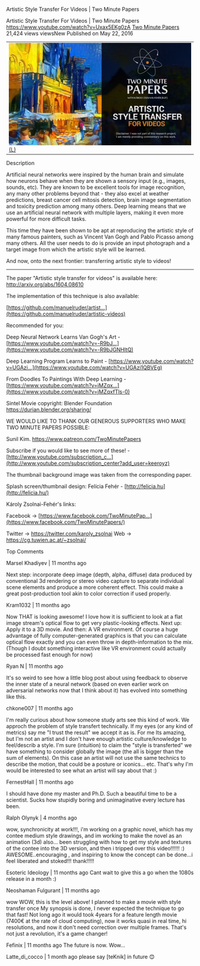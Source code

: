 Artistic Style Transfer For Videos | Two Minute Papers

Artistic Style Transfer For Videos | Two Minute Papers
https://www.youtube.com/watch?v=Uxax5EKg0zA
[Two Minute Papers](https://www.youtube.com/channel/UCbfYPyITQ-7l4upoX8nvctg)
21,424 views viewsNew
Published on May 22, 2016

|     |
| --- |
| ![maxresdefault.jpg](../_resources/7425a0bba9295d1855a0d2d274393956.jpg)[(L)](https://www.youtube.com/watch?v=Uxax5EKg0zA) |

Description

Artificial neural networks were inspired by the human brain and simulate how neurons behave when they are shown a sensory input (e.g., images, sounds, etc). They are known to be excellent tools for image recognition, any many other problems beyond that - they also excel at weather predictions, breast cancer cell mitosis detection, brain image segmentation and toxicity prediction among many others. Deep learning means that we use an artificial neural network with multiple layers, making it even more powerful for more difficult tasks.

This time they have been shown to be apt at reproducing the artistic style of many famous painters, such as Vincent Van Gogh and Pablo Picasso among many others. All the user needs to do is provide an input photograph and a target image from which the artistic style will be learned.

And now, onto the next frontier: transferring artistic style to videos!

_________

The paper "Artistic style transfer for videos" is available here:
http://arxiv.org/abs/1604.08610

The implementation of this technique is also available:

[https://github.com/manuelruder/artist...](https://github.com/manuelruder/artistic-videos)

Recommended for you:

Deep Neural Network Learns Van Gogh's Art - [https://www.youtube.com/watch?v=-R9bJ...](https://www.youtube.com/watch?v=-R9bJGNHltQ)

Deep Learning Program Learns to Paint - [https://www.youtube.com/watch?v=UGAzi...](https://www.youtube.com/watch?v=UGAzi1QBVEg)

From Doodles To Paintings With Deep Learning - [https://www.youtube.com/watch?v=jMZqx...](https://www.youtube.com/watch?v=jMZqxfTls-0)

Sintel Movie copyright: Blender Foundation
https://durian.blender.org/sharing/

WE WOULD LIKE TO THANK OUR GENEROUS SUPPORTERS WHO MAKE TWO MINUTE PAPERS POSSIBLE:

Sunil Kim.
https://www.patreon.com/TwoMinutePapers

Subscribe if you would like to see more of these! - [http://www.youtube.com/subscription_c...](http://www.youtube.com/subscription_center?add_user=keeroyz)

The thumbnail background image was taken from the corresponding paper.

Splash screen/thumbnail design: Felícia Fehér - [http://felicia.hu](http://felicia.hu/)

Károly Zsolnai-Fehér's links:

Facebook → [https://www.facebook.com/TwoMinutePap...](https://www.facebook.com/TwoMinutePapers/)

Twitter → https://twitter.com/karoly_zsolnai
Web → https://cg.tuwien.ac.at/~zsolnai/

Top Comments

Marsel Khadiyev | 11 months ago

Next step: incorporate deep image (depth, alpha, diffuse) data produced by conventional 3d rendering or stereo video capture to separate individual scene elements and produce a more coherent effect. This could make a great post-production tool akin to color correction if used properly.

Kram1032 | 11 months ago

Now THAT is looking awesome! I love how it is sufficient to look at a flat image stream's optical flow to get very plastic-looking effects. Next up: Apply it to a 3D movie. And then: A VR environment. Of course a huge advantage of fully computer-generated graphics is that you can calculate optical flow exactly and you can even throw in depth-information to the mix. (Though I doubt something interactive like VR environment could actually be processed fast enough for now)

Ryan N | 11 months ago

It's so weird to see how a little blog post about using feedback to observe the inner state of a neural network (based on even earlier work on adversarial networks now that I think about it) has evolved into something like this.

chkone007 | 11 months ago

I'm really curious about how someone study arts see this kind of work. We approch the problem of style transfert technically. If my eyes (or any kind of metrics) say me "I trust the result" we accept it as is. For me Its amazing, but I'm not an artist and I don't have enough artistic culture/knowledge to feel/describ a style. I'm sure (intuition) to claim the "style is transferted" we have something to consider globally the image (the all is bigger than the sum of elements). On this case an artist will not use the same technics to describe the motion, that could be a posture or iconics... etc. That's why I'm would be interested to see what an artist will say about that :)

FernestHall | 11 months ago

I should have done my master and Ph.D. Such a beautiful time to be a scientist. Sucks how stupidly boring and unimaginative every lecture has been.

Ralph Olynyk | 4 months ago

wow, synchronicity at work!!!, i'm working on a graphic novel, which has my contee medium style drawings, and im working to make the novel as an animation (3d) also... been struggling with how to get my style and textures of the contee into the 3D version, and then i tripped over this video!!!!!! :) AWESOME..encouraging , and inspiring to know the concept can be done...i feel liberated and stoked!!! thank!!!!!

Esoteric Ideology | 11 months ago
Cant wait to give this a go when the 1080s release in a month :)

Neoshaman Fulgurant | 11 months ago

wow WOW, this is the level above! I planned to make a movie with style transfer once My synopsis is done, I never expected the technique to go that fast! Not long ago it would took 4years for a feature length movie (7400€ at the rate of cloud computing), now it works quasi in real time, hi resolutions, and now it don't need correction over multiple frames. That's not just a revolution, it's a game changer!

Fefinix | 11 months ago
The future is now. Wow...

Latte_di_cocco | 1 month ago
please say [teKnik] in future 😊